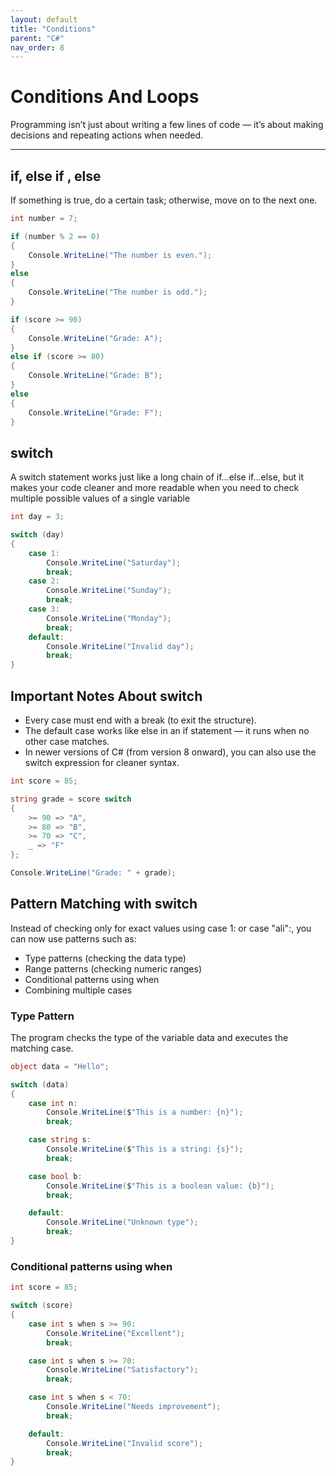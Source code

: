 ```yaml
---
layout: default
title: "Conditions"
parent: "C#"
nav_order: 8
---
```


# Conditions And Loops 

Programming isn’t just about writing a few lines of code — it’s about making decisions and repeating actions when needed.  

---

## if, else if , else  
If something is true, do a certain task; otherwise, move on to the next one.

```csharp
int number = 7;

if (number % 2 == 0)
{
    Console.WriteLine("The number is even.");
}
else
{
    Console.WriteLine("The number is odd.");
}
```

```csharp
if (score >= 90)
{
    Console.WriteLine("Grade: A");
}
else if (score >= 80)
{
    Console.WriteLine("Grade: B");
}
else
{
    Console.WriteLine("Grade: F");
}
```

## switch  
A switch statement works just like a long chain of if...else if...else, but it makes your code cleaner and more readable when you need to check
multiple possible values of a single variable

```csharp
int day = 3;

switch (day)
{
    case 1:
        Console.WriteLine("Saturday");
        break;
    case 2:
        Console.WriteLine("Sunday");
        break;
    case 3:
        Console.WriteLine("Monday");
        break;
    default:
        Console.WriteLine("Invalid day");
        break;
}
```

## Important Notes About switch  
- Every case must end with a break (to exit the structure).  
- The default case works like else in an if statement — it runs when no other case matches.  
- In newer versions of C# (from version 8 onward), you can also use the switch expression for cleaner syntax.  

```csharp
int score = 85;

string grade = score switch
{
    >= 90 => "A",
    >= 80 => "B",
    >= 70 => "C",
    _ => "F"
};

Console.WriteLine("Grade: " + grade);
```

## Pattern Matching with switch  
Instead of checking only for exact values using case 1: or case "ali":, you can now use patterns such as:  
- Type patterns (checking the data type)
- Range patterns (checking numeric ranges)
- Conditional patterns using when
- Combining multiple cases  

### Type Pattern  
The program checks the type of the variable data and executes the matching case.  

```csharp
object data = "Hello";

switch (data)
{
    case int n:
        Console.WriteLine($"This is a number: {n}");
        break;

    case string s:
        Console.WriteLine($"This is a string: {s}");
        break;

    case bool b:
        Console.WriteLine($"This is a boolean value: {b}");
        break;

    default:
        Console.WriteLine("Unknown type");
        break;
}
```

### Conditional patterns using when  

```csharp
int score = 85;

switch (score)
{
    case int s when s >= 90:
        Console.WriteLine("Excellent");
        break;

    case int s when s >= 70:
        Console.WriteLine("Satisfactory");
        break;

    case int s when s < 70:
        Console.WriteLine("Needs improvement");
        break;

    default:
        Console.WriteLine("Invalid score");
        break;
}
```
